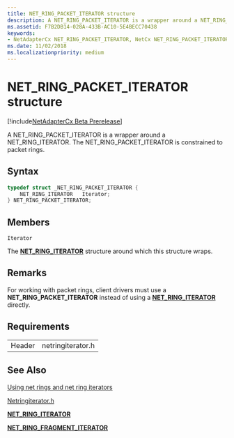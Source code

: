 ```yaml
---
title: NET_RING_PACKET_ITERATOR structure
description: A NET_RING_PACKET_ITERATOR is a wrapper around a NET_RING_ITERATOR. The NET_RING_PACKET_ITERATOR is constrained to packet rings.
ms.assetid: F7B2DB14-028A-433B-AC10-5E4BECC70438
keywords:
- NetAdapterCx NET_RING_PACKET_ITERATOR, NetCx NET_RING_PACKET_ITERATOR
ms.date: 11/02/2018
ms.localizationpriority: medium
---
```


# NET_RING_PACKET_ITERATOR structure

[!include[NetAdapterCx Beta Prerelease](../netcx-beta-prerelease.md)]

A NET_RING_PACKET_ITERATOR is a wrapper around a NET_RING_ITERATOR. The NET_RING_PACKET_ITERATOR is constrained to packet rings.

## Syntax

```cpp
typedef struct _NET_RING_PACKET_ITERATOR {
    NET_RING_ITERATOR   Iterator;
} NET_RING_PACKET_ITERATOR;
```

## Members

`Iterator`

The [**NET_RING_ITERATOR**](net-ring-iterator.md) structure around which this structure wraps.

## Remarks

For working with packet rings, client drivers must use a **NET_RING_PACKET_ITERATOR** instead of using a [**NET_RING_ITERATOR**](net-ring-iterator.md) directly.

## Requirements

|  |  |
| --- | --- |
| Header | netringiterator.h |

## See Also

[Using net rings and net ring iterators](using-net-rings-and-net-ring-iterators.md)

[Netringiterator.h](netringiterator-h.md)

[**NET_RING_ITERATOR**](net-ring-iterator.md)

[**NET_RING_FRAGMENT_ITERATOR**](net-ring-fragment-iterator.md)